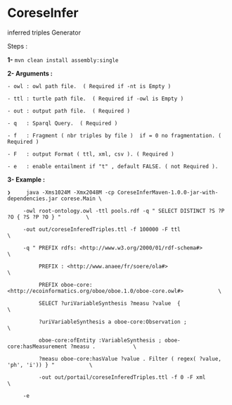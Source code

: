 

# CoreseInfer

inferred triples Generator

Steps : 

 **1-** `mvn clean install assembly:single `

 **2- Arguments :**
 
    - owl : owl path file.  ( Required if -nt is Empty ) 
    
    - ttl : turtle path file.  ( Required if -owl is Empty ) 
    
    - out : output path file.  ( Required )
    
    - q   : Sparql Query.  ( Required )
    
    - f   : Fragment ( nbr triples by file )  if = 0 no fragmentation. ( Required )
    
    - F   : output Format ( ttl, xml, csv ). ( Required )
    
    - e   : enable entailment if "t" , default FALSE. ( not Required ).
    
  **3- Example :**
  
 ```
❯     java -Xms1024M -Xmx2048M -cp CoreseInferMaven-1.0.0-jar-with-dependencies.jar corese.Main \

      -owl root-ontology.owl -ttl pools.rdf -q " SELECT DISTINCT ?S ?P ?O { ?S ?P ?O } "        \
      
      -out out/coreseInferedTriples.ttl -f 100000 -F ttl                                        \
      
      -q " PREFIX rdfs: <http://www.w3.org/2000/01/rdf-schema#>                                 \
      
           PREFIX : <http://www.anaee/fr/soere/ola#>                                            \
           
           PREFIX oboe-core: <http://ecoinformatics.org/oboe/oboe.1.0/oboe-core.owl#>           \
           
           SELECT ?uriVariableSynthesis ?measu ?value  {                                        \
           
           ?uriVariableSynthesis a oboe-core:Observation ;                                      \
           
           oboe-core:ofEntity :VariableSynthesis ; oboe-core:hasMeasurement ?measu .            \
           
           ?measu oboe-core:hasValue ?value . Filter ( regex( ?value, 'ph', 'i')) } "           \
           
           -out out/portail/coreseInferedTriples.ttl -f 0 -F xml                                \
           
      -e

```
